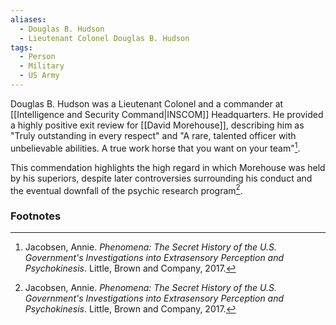```yaml
---
aliases:
  - Douglas B. Hudson
  - Lieutenant Colonel Douglas B. Hudson
tags:
  - Person
  - Military
  - US Army
---
```

Douglas B. Hudson was a Lieutenant Colonel and a commander at [[Intelligence and Security Command|INSCOM]] Headquarters. He provided a highly positive exit review for [[David Morehouse]], describing him as "Truly outstanding in every respect" and "A rare, talented officer with unbelievable abilities. A true work horse that you want on your team"[^1].

This commendation highlights the high regard in which Morehouse was held by his superiors, despite later controversies surrounding his conduct and the eventual downfall of the psychic research program[^1].

### Footnotes
[^1]: Jacobsen, Annie. *Phenomena: The Secret History of the U.S. Government's Investigations into Extrasensory Perception and Psychokinesis*. Little, Brown and Company, 2017.
